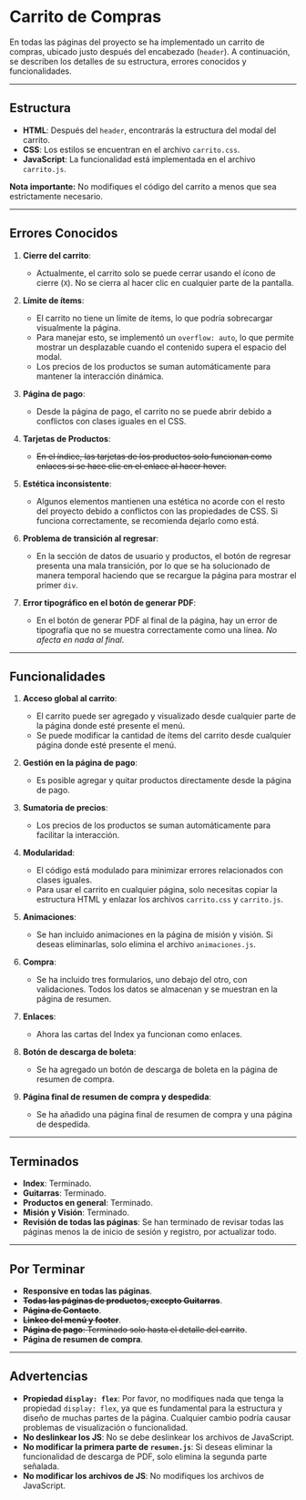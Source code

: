 # Carrito de Compras

En todas las páginas del proyecto se ha implementado un carrito de compras, ubicado justo después del encabezado (`header`). A continuación, se describen los detalles de su estructura, errores conocidos y funcionalidades.

---

## Estructura

- **HTML**: Después del `header`, encontrarás la estructura del modal del carrito.
- **CSS**: Los estilos se encuentran en el archivo `carrito.css`.
- **JavaScript**: La funcionalidad está implementada en el archivo `carrito.js`.

**Nota importante:** No modifiques el código del carrito a menos que sea estrictamente necesario.

---

## Errores Conocidos

1. **Cierre del carrito**:
   - Actualmente, el carrito solo se puede cerrar usando el ícono de cierre (`X`). No se cierra al hacer clic en cualquier parte de la pantalla.

2. **Límite de ítems**:
   - El carrito no tiene un límite de ítems, lo que podría sobrecargar visualmente la página.
   - Para manejar esto, se implementó un `overflow: auto`, lo que permite mostrar un desplazable cuando el contenido supera el espacio del modal.
   - Los precios de los productos se suman automáticamente para mantener la interacción dinámica.

3. **Página de pago**:
   - Desde la página de pago, el carrito no se puede abrir debido a conflictos con clases iguales en el CSS.

4. **Tarjetas de Productos**:
   - ~~En el índice, las tarjetas de los productos solo funcionan como enlaces si se hace clic en el enlace al hacer hover.~~

5. **Estética inconsistente**:
   - Algunos elementos mantienen una estética no acorde con el resto del proyecto debido a conflictos con las propiedades de CSS. Si funciona correctamente, se recomienda dejarlo como está.

6. **Problema de transición al regresar**:
   - En la sección de datos de usuario y productos, el botón de regresar presenta una mala transición, por lo que se ha solucionado de manera temporal haciendo que se recargue la página para mostrar el primer `div`.

7. **Error tipográfico en el botón de generar PDF**:
   - En el botón de generar PDF al final de la página, hay un error de tipografía que no se muestra correctamente como una línea. *No afecta en nada al final*.

---

## Funcionalidades

1. **Acceso global al carrito**:
   - El carrito puede ser agregado y visualizado desde cualquier parte de la página donde esté presente el menú.
   - Se puede modificar la cantidad de ítems del carrito desde cualquier página donde esté presente el menú.

2. **Gestión en la página de pago**:
   - Es posible agregar y quitar productos directamente desde la página de pago.

3. **Sumatoria de precios**:
   - Los precios de los productos se suman automáticamente para facilitar la interacción.

4. **Modularidad**:
   - El código está modulado para minimizar errores relacionados con clases iguales.
   - Para usar el carrito en cualquier página, solo necesitas copiar la estructura HTML y enlazar los archivos `carrito.css` y `carrito.js`.

5. **Animaciones**:
   - Se han incluido animaciones en la página de misión y visión. Si deseas eliminarlas, solo elimina el archivo `animaciones.js`.

6. **Compra**:
   - Se ha incluido tres formularios, uno debajo del otro, con validaciones. Todos los datos se almacenan y se muestran en la página de resumen.

7. **Enlaces**:
   - Ahora las cartas del Index ya funcionan como enlaces.

8. **Botón de descarga de boleta**:
   - Se ha agregado un botón de descarga de boleta en la página de resumen de compra.

9. **Página final de resumen de compra y despedida**:
   - Se ha añadido una página final de resumen de compra y una página de despedida.

---

## Terminados

- **Index**: Terminado.
- **Guitarras**: Terminado.
- **Productos en general**: Terminado.
- **Misión y Visión**: Terminado.
- **Revisión de todas las páginas**: Se han terminado de revisar todas las páginas menos la de inicio de sesión y registro, por actualizar todo.

---

## Por Terminar

- **Responsive en todas las páginas**.
- ~~**Todas las páginas de productos, excepto Guitarras**~~.
- ~~**Página de Contacto**~~.
- ~~**Linkeo del menú y footer**~~.
- ~~**Página de pago**: Terminado solo hasta el detalle del carrito~~.
- **Página de resumen de compra**.

---

## Advertencias

- **Propiedad `display: flex`**: Por favor, no modifiques nada que tenga la propiedad `display: flex`, ya que es fundamental para la estructura y diseño de muchas partes de la página. Cualquier cambio podría causar problemas de visualización o funcionalidad.
- **No deslinkear los JS**: No se debe deslinkear los archivos de JavaScript.
- **No modificar la primera parte de `resumen.js`**: Si deseas eliminar la funcionalidad de descarga de PDF, solo elimina la segunda parte señalada.
- **No modificar los archivos de JS**: No modifiques los archivos de JavaScript.

